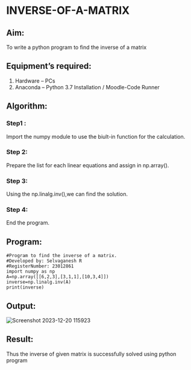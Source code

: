 # INVERSE-OF-A-MATRIX
## Aim:
To write a python program to find the inverse of a matrix
## Equipment’s required:
1. 	Hardware – PCs
2. 	Anaconda – Python 3.7 Installation / Moodle-Code Runner
## Algorithm:
### Step1 : 
Import the numpy module to use the biult-in function for the calculation.
### Step 2: 
Prepare the list for each linear equations and assign in np.array().
### Step 3: 
Using the np.linalg.inv(),we can find the solution.
### Step 4: 
End the program.
## Program:
```
#Program to find the inverse of a matrix.
#Developed by: Selvaganesh R
#RegisterNumber: 23012861
import numpy as np
A=np.array([[6,2,3],[3,1,1],[10,3,4]])
inverse=np.linalg.inv(A)
print(inverse)
```
## Output:
![Screenshot 2023-12-20 115923](https://github.com/GANESH23012861/INVERSE-OF-A-MATRIX/assets/147139861/39fccdac-4506-4b4a-9b84-ef764759954c)

## Result:
Thus the inverse of given matrix is successfully solved using python program

